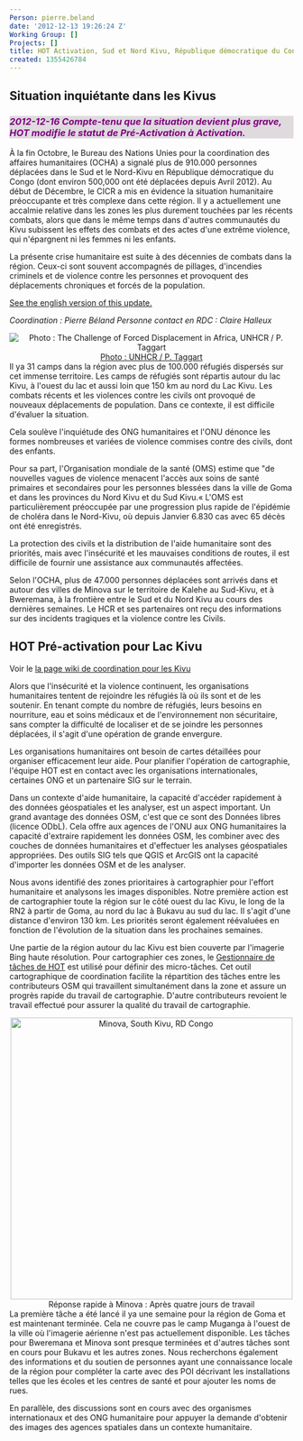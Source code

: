 ```yaml
---
Person: pierre.beland
date: '2012-12-13 19:26:24 Z'
Working Group: []
Projects: []
title: HOT Activation, Sud et Nord Kivu, République démocratique du Congo
created: 1355426784
---
```

<h2> Situation  inquiétante dans les Kivus </h2>

<h3 style="color:purple;background-color:#dedade"><em>2012-12-16  Compte-tenu que la situation devient plus grave, HOT modifie le statut de Pré-Activation à Activation.</em></h3>

À la fin Octobre, le Bureau des Nations Unies pour la coordination des affaires humanitaires (OCHA) a signalé plus de 910.000 personnes déplacées dans le Sud et le Nord-Kivu en République démocratique du Congo  (dont environ 500,000 ont été déplacées depuis Avril 2012). Au début de Décembre, le CICR a mis en évidence la situation humanitaire préoccupante et très complexe dans cette région. Il y a actuellement une accalmie relative dans les zones les plus durement touchées par les récents combats, alors que dans le même temps dans d'autres communautés du Kivu subissent les effets des combats et des actes d'une extrême violence, qui n'épargnent ni les femmes ni les enfants.

La présente crise humanitaire est suite à des décennies de combats dans la région. Ceux-ci sont souvent accompagnés de pillages, d'incendies criminels et de violence contre les personnes et provoquent des déplacements chroniques et forcés de la population.
<!--break-->
<a href="2012-12-12_hot_pre_activation_south_and_north_kivu_democratic_republic_of_congo">See the english version of this update.</a>

<em>Coordination : Pierre Béland</em>
<em>Personne contact en RDC : Claire Halleux</em>

<div style='text-align:center;position:relative;margin:auto;'>
<img src='http://hot.openstreetmap.org/sites/default/files/imagecache/update_content/unhcr-p-taggart-forced-displacement-4ad5d6fc9.jpg' title='Photo : The Challenge of Forced Displacement in Africa,  UNHCR / P. Taggart' style='position:relative;margin:auto;'/><a href='http://www.unhcr.org/pages/4ad6d6f31c8.html'>Photo : UNHCR / P. Taggart</a>
<br/></div>
Il ya 31 camps dans la région avec plus de 100.000 réfugiés dispersés sur cet immense territoire. Les camps de réfugiés sont répartis autour du lac Kivu, à l'ouest du lac et aussi loin que 150 km au nord du Lac Kivu. Les combats récents et les violences contre les civils ont provoqué de nouveaux déplacements de population. Dans ce contexte, il est difficile d'évaluer la situation.

Cela soulève l'inquiétude des ONG humanitaires et l'ONU dénonce les formes nombreuses et variées de violence commises contre des civils, dont des enfants.

Pour sa part, l'Organisation mondiale de la santé (OMS) estime que "de nouvelles vagues de violence menacent l'accès aux soins de santé primaires et secondaires pour les personnes blessées dans la ville de Goma et dans les provinces du Nord Kivu et du Sud Kivu.« L'OMS est particulièrement préoccupée par une progression plus rapide de l'épidémie de choléra dans le Nord-Kivu, où depuis Janvier 6.830 cas avec 65 décès ont été enregistrés.

La protection des civils et la distribution de l'aide humanitaire sont des priorités, mais avec l'insécurité et les mauvaises conditions de routes, il est difficile de fournir une assistance aux communautés affectées.

Selon l'OCHA, plus de 47.000 personnes déplacées sont arrivés dans et autour des villes de Minova sur le territoire de Kalehe au Sud-Kivu, et à Bweremana, à la frontière entre le Sud et du Nord Kivu au cours des dernières semaines. Le HCR et ses partenaires ont reçu des informations sur des incidents tragiques et la violence contre les Civils.

<h2> HOT Pré-activation pour Lac Kivu </h2>

Voir le <a href="http://wiki.openstreetmap.org/wiki/FR:RD_Congo_Kivu"> la page wiki de coordination pour les Kivu</a>

Alors que l'insécurité et la violence continuent, les organisations humanitaires tentent de rejoindre les réfugiés là où ils sont et de les soutenir. En tenant compte du nombre de réfugiés, leurs besoins en nourriture, eau et soins médicaux et de l'environnement non sécuritaire, sans compter la difficulté de localiser et de se joindre les personnes déplacées, il s'agit d'une opération de grande envergure.

Les organisations humanitaires ont besoin de cartes détaillées pour organiser efficacement leur aide. Pour planifier l'opération de cartographie, l'équipe HOT est en contact avec les organisations internationales, certaines ONG et un partenaire SIG sur le terrain.

Dans un contexte d'aide humanitaire, la capacité d'accéder rapidement à des données géospatiales et les analyser, est un aspect important. Un grand avantage des données OSM, c'est que ce sont des Données libres (licence ODbL). Cela offre aux agences de l'ONU aux ONG humanitaires la capacité d'extraire rapidement les données OSM, les combiner avec des couches de données humanitaires et d'effectuer les analyses géospatiales appropriées. Des outils SIG tels que QGIS et ArcGIS ont la capacité d'importer les données OSM et de les analyser. 

Nous avons identifié des zones prioritaires à cartographier pour l'effort humanitaire et analysons  les images disponibles. Notre première action est de cartographier toute la région sur le côté ouest du lac Kivu, le long de la RN2 à partir de Goma, au nord du lac à Bukavu au sud du lac. Il s'agit d'une distance d'environ 130 km. Les priorités seront également réévaluées en fonction de l'évolution de la situation dans les prochaines semaines.

Une partie de la région autour du lac Kivu est bien couverte par l'imagerie Bing haute résolution. Pour cartographier ces zones, le <a href='http://tasks.hotosm.org'>Gestionnaire de tâches de HOT</a> est utilisé pour définir des micro-tâches. Cet outil cartographique de coordination facilite la répartition des tâches entre les contributeurs OSM qui travaillent simultanément dans la zone et assure un progrès rapide du travail de cartographie. D'autre contributeurs revoient le travail effectué pour assurer la qualité du travail de cartographie.

<div style='text-align:center;'>
<img style='width:500px;position:relative;margin:auto;' src='http://wiki.openstreetmap.org/w/images/e/e8/HOT-Task-Manager-before-after-minova-kivu-rdc.png'  alt='Minova, South Kivu, RD Congo'/>Réponse rapide à  Minova : Après quatre jours de travail<br/>
</div>
La première tâche a été lancé il ya une semaine pour la région de Goma et est maintenant terminée. Cela ne couvre pas le camp Muganga à l'ouest de la ville où l'imagerie aérienne n'est pas actuellement disponible. Les tâches pour Bweremana et Minova sont presque terminées et d'autres tâches sont en cours pour Bukavu et les autres zones. Nous recherchons également des informations et du soutien de personnes ayant une connaissance locale de la région pour compléter la carte avec des POI décrivant les installations telles que les écoles et les centres de santé et pour ajouter les noms de rues.

En parallèle, des discussions sont en cours avec des organismes internationaux et des ONG humanitaire pour appuyer la demande d'obtenir des images des agences spatiales dans un contexte humanitaire.
